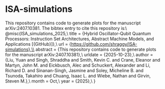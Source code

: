 # ISA-simulations

This repository contains code to generate plots for the manuscript arXiv:2407.10381. The bibtex entry to cite this repository is:\\
@misc{ISA_simulations_2025,\\
title = {Hybrid Oscillator-Qubit Quantum Processors: Instruction Set Architectures, Abstract Machine Models, and Applications [{GitHub}]},\\
url = {https://github.com/shraggy/ISA-simulations},\\
abstract = {This repository contains code to generate plots for the manuscript arXiv:2407.10381},\\
urldate = {2025-10-23},\\
author = {Liu, Yuan and Singh, Shraddha and Smith, Kevin C. and Crane, Eleanor and Martyn, John M. and Eickbusch, Alec and Schuckert, Alexander and Li, Richard D. and Sinanan-Singh, Jasmine and Soley, Micheline B. and Tsunoda, Takahiro and Chuang, Isaac L. and Wiebe, Nathan and Girvin, Steven M.},\\
month = Oct,\\
year = {2025},\\
}
